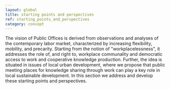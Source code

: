 ```yaml
---
layout: global
title: starting points and perspectives
ref: starting_points_and_perspectives
category: concept
---
```


The vision of Public Offices is derived from observations and analyses of the contemporary labor market, characterized by increasing flexibility, mobility, and precarity. Starting from the notion of "workplacelessness", it addresses the role of, and right to, workplace communality and democratic access to work and cooperative knowledge production. Further, the idea is situated in issues of local urban development, where we propose that public meeting places for knowledge sharing through work can play a key role in local sustainable development. In this section we address and develop these starting points and perspectives. 

